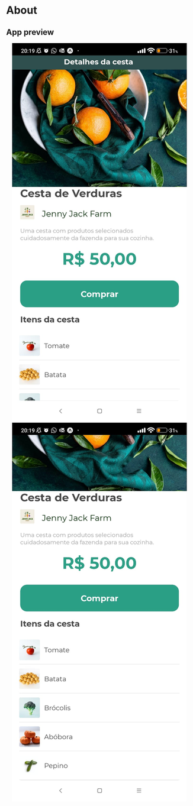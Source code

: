# About
## App preview 
<p align="center" width="100%">
<img src="https://github.com/clarcolaco/org-app/blob/main/assets/screen1.jpeg?raw=true">
<img src="https://github.com/clarcolaco/org-app/blob/main/assets/screen2.jpeg?raw=true">
</p>
